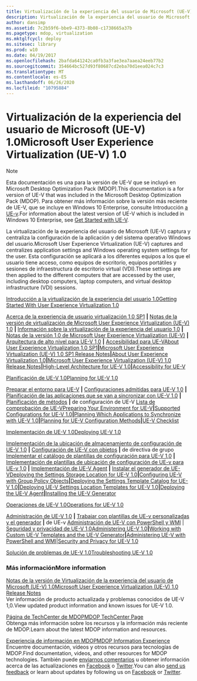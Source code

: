 ```yaml
---
title: Virtualización de la experiencia del usuario de Microsoft (UE-V) 1.0
description: Virtualización de la experiencia del usuario de Microsoft (UE-V) 1.0
author: dansimp
ms.assetid: 7c2b59f6-bbe9-4373-8b08-c1738665a37b
ms.pagetype: mdop, virtualization
ms.mktglfcycl: deploy
ms.sitesec: library
ms.prod: w10
ms.date: 04/19/2017
ms.openlocfilehash: 2bafda641242ca0fb3a3fae3ea7aaea24eeb77b2
ms.sourcegitcommit: 354664bc527d93f80687cd2eba70d1eea024c7c3
ms.translationtype: MT
ms.contentlocale: es-ES
ms.lasthandoff: 06/26/2020
ms.locfileid: "10795884"
---
```

# <span data-ttu-id="7520c-103">Virtualización de la experiencia del usuario de Microsoft (UE-V) 1.0</span><span class="sxs-lookup"><span data-stu-id="7520c-103">Microsoft User Experience Virtualization (UE-V) 1.0</span></span>

>[!NOTE]
><span data-ttu-id="7520c-104">Esta documentación es una para la versión de UE-V que se incluyó en Microsoft Desktop Optimization Pack (MDOP).</span><span class="sxs-lookup"><span data-stu-id="7520c-104">This documentation is a for version of UE-V that was included in the Microsoft Desktop Optimization Pack (MDOP).</span></span> <span data-ttu-id="7520c-105">Para obtener más información sobre la versión más reciente de UE-V, que se incluye en Windows 10 Enterprise, consulte Introducción [a UE-v](https://docs.microsoft.com/windows/configuration/ue-v/uev-getting-started).</span><span class="sxs-lookup"><span data-stu-id="7520c-105">For information about the latest version of UE-V which is included in Windows 10 Enterprise, see [Get Started with UE-V](https://docs.microsoft.com/windows/configuration/ue-v/uev-getting-started).</span></span>


<span data-ttu-id="7520c-106">La virtualización de la experiencia del usuario de Microsoft (UE-V) captura y centraliza la configuración de la aplicación y del sistema operativo Windows del usuario.</span><span class="sxs-lookup"><span data-stu-id="7520c-106">Microsoft User Experience Virtualization (UE-V) captures and centralizes application settings and Windows operating system settings for the user.</span></span> <span data-ttu-id="7520c-107">Esta configuración se aplicará a los diferentes equipos a los que el usuario tiene acceso, como equipos de escritorio, equipos portátiles y sesiones de infraestructura de escritorio virtual (VDI).</span><span class="sxs-lookup"><span data-stu-id="7520c-107">These settings are then applied to the different computers that are accessed by the user, including desktop computers, laptop computers, and virtual desktop infrastructure (VDI) sessions.</span></span>

<a href="" id="getting-started-with-user-experience-virtualization-1-0"></a>[<span data-ttu-id="7520c-108">Introducción a la virtualización de la experiencia del usuario 1.0</span><span class="sxs-lookup"><span data-stu-id="7520c-108">Getting Started With User Experience Virtualization 1.0</span></span>](getting-started-with-user-experience-virtualization-10.md)  

<span data-ttu-id="7520c-109">[Acerca de la experiencia de usuario virtualización 1,0 SP1](about-user-experience-virtualization-10-sp1.md) **|** [Notas de la versión de virtualización de Microsoft User Experience Virtualization (UE-V) 1,0](microsoft-user-experience-virtualization--ue-v--10-sp1-release-notes.md) **|** [Información sobre la virtualización de la experiencia del usuario 1,0](about-user-experience-virtualization-10.md) **|** [Notas de la versión 1,0 de Microsoft User Experience Virtualization (UE-V)](microsoft-user-experience-virtualization--ue-v--10-release-notes.md) **|** [Arquitectura de alto nivel para UE-V 1,0](high-level-architecture-for-ue-v-10.md) **|** [Accesibilidad para UE-V](accessibility-for-ue-v.md)</span><span class="sxs-lookup"><span data-stu-id="7520c-109">[About User Experience Virtualization 1.0 SP1](about-user-experience-virtualization-10-sp1.md)**|**[Microsoft User Experience Virtualization (UE-V) 1.0 SP1 Release Notes](microsoft-user-experience-virtualization--ue-v--10-sp1-release-notes.md)**|**[About User Experience Virtualization 1.0](about-user-experience-virtualization-10.md)**|**[Microsoft User Experience Virtualization (UE-V) 1.0 Release Notes](microsoft-user-experience-virtualization--ue-v--10-release-notes.md)**|**[High-Level Architecture for UE-V 1.0](high-level-architecture-for-ue-v-10.md)**|**[Accessibility for UE-V](accessibility-for-ue-v.md)</span></span>

<a href="" id="planning-for-ue-v-1-0"></a>[<span data-ttu-id="7520c-110">Planificación de UE-V 1.0</span><span class="sxs-lookup"><span data-stu-id="7520c-110">Planning for UE-V 1.0</span></span>](planning-for-ue-v-10.md)  

<span data-ttu-id="7520c-111">[Preparar el entorno para UE-V](preparing-your-environment-for-ue-v.md) **|** [Configuraciones admitidas para UE-V 1,0](supported-configurations-for-ue-v-10.md) **|** [Planificación de las aplicaciones que se van a sincronizar con UE-V 1,0](planning-which-applications-to-synchronize-with-ue-v-10.md) **|** [Planificación de métodos](planning-for-ue-v-configuration-methods.md) **|** de configuración de UE-V [Lista de comprobación de UE-V](ue-v-checklist.md)</span><span class="sxs-lookup"><span data-stu-id="7520c-111">[Preparing Your Environment for UE-V](preparing-your-environment-for-ue-v.md)**|**[Supported Configurations for UE-V 1.0](supported-configurations-for-ue-v-10.md)**|**[Planning Which Applications to Synchronize with UE-V 1.0](planning-which-applications-to-synchronize-with-ue-v-10.md)**|**[Planning for UE-V Configuration Methods](planning-for-ue-v-configuration-methods.md)**|**[UE-V Checklist](ue-v-checklist.md)</span></span>

<a href="" id="deploying-ue-v-1-0"></a>[<span data-ttu-id="7520c-112">Implementación de UE-V 1.0</span><span class="sxs-lookup"><span data-stu-id="7520c-112">Deploying UE-V 1.0</span></span>](deploying-ue-v-10.md)  

<span data-ttu-id="7520c-113">[Implementación de la ubicación de almacenamiento de configuración de UE-V 1,0](deploying-the-settings-storage-location-for-ue-v-10.md) **|** [Configuración de UE-V con objetos](configuring-ue-v-with-group-policy-objects.md) **|** de directiva de grupo [Implementar el catálogo de plantillas de configuración para UE-V 1,0](deploying-the-settings-template-catalog-for-ue-v-10.md) **|** [Implementación de plantillas de ubicación de configuración de UE-v para UE-v 1,0](deploying-ue-v-settings-location-templates-for-ue-v-10.md) **|** [Implementación de UE-V Agent](deploying-the-ue-v-agent.md) **|** [Instalar el generador de UE-V](installing-the-ue-v-generator.md)</span><span class="sxs-lookup"><span data-stu-id="7520c-113">[Deploying the Settings Storage Location for UE-V 1.0](deploying-the-settings-storage-location-for-ue-v-10.md)**|**[Configuring UE-V with Group Policy Objects](configuring-ue-v-with-group-policy-objects.md)**|**[Deploying the Settings Template Catalog for UE-V 1.0](deploying-the-settings-template-catalog-for-ue-v-10.md)**|**[Deploying UE-V Settings Location Templates for UE-V 1.0](deploying-ue-v-settings-location-templates-for-ue-v-10.md)**|**[Deploying the UE-V Agent](deploying-the-ue-v-agent.md)**|**[Installing the UE-V Generator](installing-the-ue-v-generator.md)</span></span>

<a href="" id="operations-for-ue-v-1-0"></a>[<span data-ttu-id="7520c-114">Operaciones de UE-V 1.0</span><span class="sxs-lookup"><span data-stu-id="7520c-114">Operations for UE-V 1.0</span></span>](operations-for-ue-v-10.md)  

<span data-ttu-id="7520c-115">[Administración de UE-V 1,0](administering-ue-v-10.md) **|** [Trabajar con plantillas de UE-v personalizadas y el generador](working-with-custom-ue-v-templates-and-the-ue-v-generator.md) **|** de UE-v [Administración de UE-V con PowerShell y WMI](administering-ue-v-with-powershell-and-wmi.md)  | [Seguridad y privacidad de UE-V 1,0](security-and-privacy-for-ue-v-10.md)</span><span class="sxs-lookup"><span data-stu-id="7520c-115">[Administering UE-V 1.0](administering-ue-v-10.md)**|**[Working with Custom UE-V Templates and the UE-V Generator](working-with-custom-ue-v-templates-and-the-ue-v-generator.md)**|**[Administering UE-V with PowerShell and WMI](administering-ue-v-with-powershell-and-wmi.md)|[Security and Privacy for UE-V 1.0](security-and-privacy-for-ue-v-10.md)</span></span>

<a href="" id="troubleshooting-ue-v-1-0"></a>[<span data-ttu-id="7520c-116">Solución de problemas de UE-V 1.0</span><span class="sxs-lookup"><span data-stu-id="7520c-116">Troubleshooting UE-V 1.0</span></span>](troubleshooting-ue-v-10.md)  

### <span data-ttu-id="7520c-117">Más información</span><span class="sxs-lookup"><span data-stu-id="7520c-117">More information</span></span>

<a href="" id="microsoft-user-experience-virtualization--ue-v--1-0-release-notes"></a>[<span data-ttu-id="7520c-118">Notas de la versión de Virtualización de la experiencia del usuario de Microsoft (UE-V) 1.0</span><span class="sxs-lookup"><span data-stu-id="7520c-118">Microsoft User Experience Virtualization (UE-V) 1.0 Release Notes</span></span>](microsoft-user-experience-virtualization--ue-v--10-release-notes.md)  
<span data-ttu-id="7520c-119">Ver información de producto actualizada y problemas conocidos de UE-V 1,0.</span><span class="sxs-lookup"><span data-stu-id="7520c-119">View updated product information and known issues for UE-V 1.0.</span></span>

<a href="" id="mdop-techcenter-page"></a>[<span data-ttu-id="7520c-120">Página de TechCenter de MDOP</span><span class="sxs-lookup"><span data-stu-id="7520c-120">MDOP TechCenter Page</span></span>](https://go.microsoft.com/fwlink/p/?LinkId=225286)  
<span data-ttu-id="7520c-121">Obtenga más información sobre los recursos y la información más reciente de MDOP.</span><span class="sxs-lookup"><span data-stu-id="7520c-121">Learn about the latest MDOP information and resources.</span></span>

<a href="" id="mdop-information-experience"></a>[<span data-ttu-id="7520c-122">Experiencia de información en MDOP</span><span class="sxs-lookup"><span data-stu-id="7520c-122">MDOP Information Experience</span></span>](https://go.microsoft.com/fwlink/p/?LinkId=236032)  
<span data-ttu-id="7520c-123">Encuentre documentación, vídeos y otros recursos para tecnologías de MDOP.</span><span class="sxs-lookup"><span data-stu-id="7520c-123">Find documentation, videos, and other resources for MDOP technologies.</span></span> <span data-ttu-id="7520c-124">También puede [enviarnos comentarios](mailto:MDOPDocs@microsoft.com) u obtener información acerca de las actualizaciones en [Facebook](https://go.microsoft.com/fwlink/p/?LinkId=242445) o [Twitter](https://go.microsoft.com/fwlink/p/?LinkId=242447).</span><span class="sxs-lookup"><span data-stu-id="7520c-124">You can also [send us feedback](mailto:MDOPDocs@microsoft.com) or learn about updates by following us on [Facebook](https://go.microsoft.com/fwlink/p/?LinkId=242445) or [Twitter](https://go.microsoft.com/fwlink/p/?LinkId=242447).</span></span>

 

 





